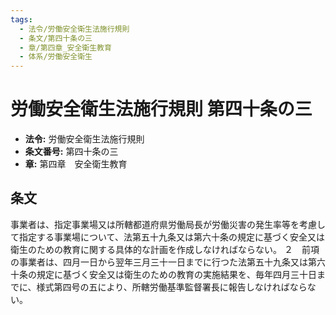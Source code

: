 ```yaml
---
tags:
  - 法令/労働安全衛生法施行規則
  - 条文/第四十条の三
  - 章/第四章_安全衛生教育
  - 体系/労働安全衛生
---
```

# 労働安全衛生法施行規則 第四十条の三

- **法令:** 労働安全衛生法施行規則
- **条文番号:** 第四十条の三
- **章:** 第四章　安全衛生教育

## 条文
事業者は、指定事業場又は所轄都道府県労働局長が労働災害の発生率等を考慮して指定する事業場について、法第五十九条又は第六十条の規定に基づく安全又は衛生のための教育に関する具体的な計画を作成しなければならない。
２　前項の事業者は、四月一日から翌年三月三十一日までに行つた法第五十九条又は第六十条の規定に基づく安全又は衛生のための教育の実施結果を、毎年四月三十日までに、様式第四号の五により、所轄労働基準監督署長に報告しなければならない。

